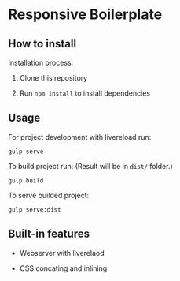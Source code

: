 # Responsive Boilerplate

## How to install

Installation process: 

1. Clone this repository

2. Run ```npm install``` to install dependencies

## Usage

For project development with livereload run:
```
gulp serve
```

To build project run: (Result will be in ```dist/``` folder.)
```
gulp build
```

To serve builded project:
```
gulp serve:dist
```

## Built-in features

* Webserver with liverelaod

* CSS concating and inlining
